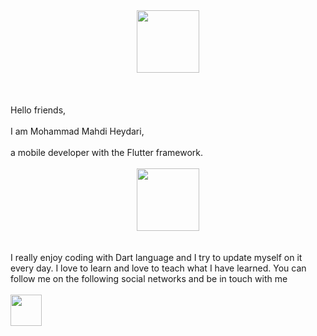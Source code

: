 <center><img align="center" src="https://blog.expertsoftwareteam.com/wp-content/uploads/2019/01/flutter12.png" height="100" /></center>
<br/>
<br/>
<br/>
Hello friends,
<br/>
<br/>
I am Mohammad Mahdi Heydari,
<br/>
<br/>
a mobile developer with the Flutter framework.
<br/>
<br/>
<center><img align="center" src="https://dev-yakuza.posstree.com/assets/images/category/flutter/2021/dart/background.jpg" height="100" /></center>
<br/>
<br/>
I really enjoy coding with Dart language and I try to update myself on it every day.
I love to learn and love to teach what I have learned.
You can follow me on the following social networks and be in touch with me
<br/>
<br/>
<a href='https://www.instagram.com/mahdiflutter.ir'><img align="center" src="https://simpleicons.org/icons/instagram.svg" height="50" width="50" /></a>

